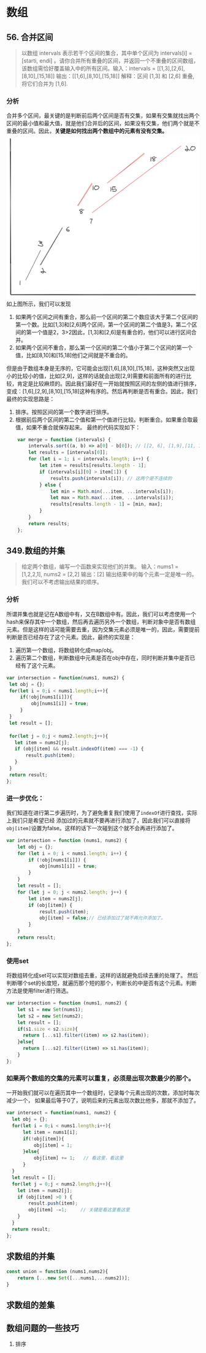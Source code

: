 # 数组


## 56. 合并区间
>以数组 intervals 表示若干个区间的集合，其中单个区间为 intervals[i] = [starti, endi] 。请你合并所有重叠的区间，并返回一个不重叠的区间数组，该数组需恰好覆盖输入中的所有区间。输入：intervals = [[1,3],[2,6],[8,10],[15,18]]
输出：[[1,6],[8,10],[15,18]]
解释：区间 [1,3] 和 [2,6] 重叠, 将它们合并为 [1,6].


### 分析
合并多个区间，最关键的是判断前后两个区间是否有交集，如果有交集就找出两个区间的最小值和最大值，就是他们合并后的区间，如果没有交集，他们两个就是不重叠的区间。因此，**关键是如何找出两个数组中的元素有没有交集。**
![数组区间](./imgs/数组区间.png)
如上图所示，我们可以发现
1. 如果两个区间之间有重合，那么前一个区间的第二个数应该大于第二个区间的第一个数。比如[1,3]和[2,6]两个区间，第一个区间的第二个值是3，第二个区间的第一个值是2，3>2因此，[1,3]和[2,6]是有重合的，他们可以进行区间合并。
2. 如果两个区间不重合，那么第一个区间的第二个值小于第二个区间的第一个值，比如[8,10]和[15,18]他们之间就是不重合的。

但是由于数组本身是无序的，它可能会出现[1,6],[8,10],[15,18]，这种突然又出现小的比较小的值，比如[2,9]，这样的话就会出现[2,9]需要和前面所有的进行比较，肯定是比较麻烦的。因此我们最好在一开始就按照区间的左侧的值进行排序，变成：[1,6],[2,9],[8,10],[15,18]这种有序的。然后再判断是否有重合。因此，我们最终的实现思路是：
1. 排序。按照区间的第一个数字进行排序。
2. 根据前后两个区间的第二个值和第一个值进行比较。判断重合。如果重合取最值，如果不重合就保存起来。
最终的代码实现如下：
```js
    var merge = function (intervals) {
        intervals.sort((a, b) => a[0] - b[0]); // [[2, 6], [1,9],[11, 13], [15, 18]]
        let results = [intervals[0]];
        for (let i = 1; i < intervals.length; i++) {
            let item = results[results.length - 1];
            if (intervals[i][0] > item[1]) {
                results.push(intervals[i]); // 这两个是不连续的
            } else {
                let min = Math.min(...item, ...intervals[i]);
                let max = Math.max(...item, ...intervals[i]);
                results[results.length - 1] = [min, max];
            }
        }
        return results;
    };
```

 
 ## 349.数组的并集
 >给定两个数组，编写一个函数来实现他们的并集。
 输入：nums1 = [1,2,2,1], nums2 = [2,2]
输出：[2]
输出结果中的每个元素一定是唯一的。
我们可以不考虑输出结果的顺序。
### 分析
所谓并集也就是记在A数组中有，又在B数组中有。因此，我们可以考虑使用一个hash来保存其中一个数组，然后再去遍历另外一个数组，判断对象中是否有数组元素。但是这样的话可能需要去重，因为交集元素必须是唯一的，因此，需要提前判断是否已经存在了这个元素。因此，最终的实现是：
1. 遍历第一个数组，将数组转化成map/obj。
2. 遍历第二个数组，判断数组中元素是否在obj中存在，同时判断并集中是否已经有了这个元素。
 ```js
var intersection = function(nums1, nums2) {
  let obj = {};
  for(let i = 0;i < nums1.length;i++){
      if(!obj[nums1[i]]){
          obj[nums1[i]] = true;
      }
  }
  let result = [];

  for(let j = 0;j < nums2.length;j++){
    let item = nums2[j];
    if (obj[item] && result.indexOf(item) === -1) {
        result.push(item);
    }
  }
  return result;
};
 ```
### 进一步优化：
我们知道在进行第二步遍历时，为了避免重复我们使用了`indexOf`进行查找，实际上我们只是希望已经
添加过的元素就不要再进行添加了，因此我们可以直接将`obj[item]`设置为false。这样的话下一次碰到这个就不会再进行添加了。
```js
var intersection = function (nums1, nums2) {
    let obj = {};
    for (let i = 0; i < nums1.length; i++) {
        if (!obj[nums1[i]]) {
            obj[nums1[i]] = true;
        }
    }
    let result = [];
    for (let j = 0; j < nums2.length; j++) {
        let item = nums2[j];
        if (obj[item]) {
            result.push(item);
            obj[item] = false;// 已经添加过了就不再允许添加了。
        }
    }
    return result;
};
```

### 使用set
将数组转化成set可以实现对数组去重，这样的话就避免后续去重的处理了。
然后判断哪个set的长度短，就遍历那个短的那个，判断长的中是否有这个元素。判断方法是使用filter进行筛选。
```js
var intersection = function (nums1, nums2) {
    let s1 = new Set(nums1);
    let s2 = new Set(nums2);
    let result = [];
    if(s1.size < s2.size){
      return [...s1].filter((item) => s2.has(item));
    }else{
      return [...s2].filter((item) => s1.has(item));
    }
};
```

### 如果两个数组的交集的元素可以重复，必须是出现次数最少的那个。
一开始我们就可以在遍历其中一个数组时，记录每个元素出现的次数，添加时每次减少一个，
如果最后等于0了，说明后来的元素出现次数比他多，那就不添加了。
```js
var intersect = function(nums1, nums2) {
  let obj = {};
  for(let i = 0;i < nums1.length;i++){
      let item = nums1[i];
      if(!obj[item]){
          obj[item] = 1;
      }else{
          obj[item] += 1;   // 看这里，看这里
      }
  }
  let result = [];
  for(let j = 0;j < nums2.length;j++){
    let item = nums2[j];
    if (obj[item] >0 ) {
        result.push(item);
        obj[item] -=1;     // 关键是看这里看这里
    }
  }
  return result;
};
```

## 求数组的并集
```js
const union = function (nums1,nums2){
    return [...new Set([...nums1,...nums2])];
}
```
## 求数组的差集
 ## 数组问题的一些技巧
 1. 排序
